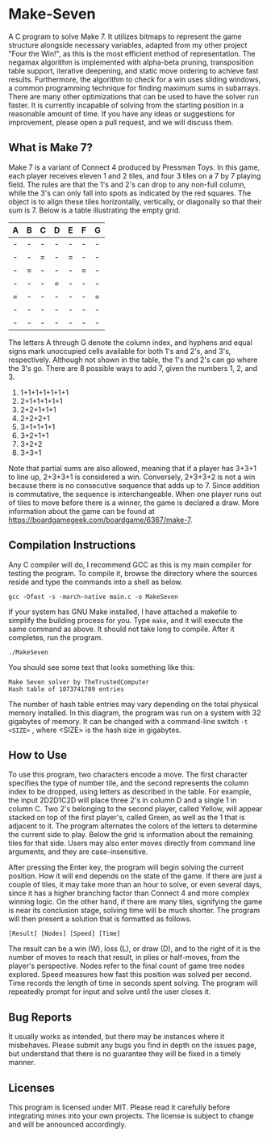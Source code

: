 # Make-Seven
A C program to solve Make 7. It utilizes bitmaps to represent the game structure alongside necessary variables, adapted from my other project "Four the Win!", as this is the most efficient method of representation. The negamax algorithm is implemented with alpha-beta pruning, transposition table support, iterative deepening, and static move ordering to achieve fast results. Furthermore, the algorithm to check for a win uses sliding windows, a common programming technique for finding maximum sums in subarrays. There are many other optimizations that can be used to have the solver run faster. It is currently incapable of solving from the starting position in a reasonable amount of time. If you have any ideas or suggestions for improvement, please open a pull request, and we will discuss them.


## What is Make 7?
Make 7 is a variant of Connect 4 produced by Pressman Toys. In this game, each player receives eleven 1 and 2 tiles, and four 3 tiles on a 7 by 7 playing field. The rules are that the 1's and 2's can drop to any non-full column, while the 3's can only fall into spots as indicated by the red squares. The object is to align these tiles horizontally, vertically, or diagonally so that their sum is 7. Below is a table illustrating the empty grid.

|  A  |  B  |  C  |  D  |  E  |  F  |  G  |
| --- | --- | --- | --- | --- | --- | --- | 
|  -  |  -  |  -  |  -  |  -  |  -  |  -  |
|  -  |  -  |  =  |  -  |  =  |  -  |  -  |
|  -  |  =  |  -  |  -  |  -  |  =  |  -  |
|  -  |  -  |  -  |  =  |  -  |  -  |  -  |
|  =  |  -  |  -  |  -  |  -  |  -  |  =  |
|  -  |  -  |  -  |  -  |  -  |  -  |  -  |
|  -  |  -  |  -  |  -  |  -  |  -  |  -  |

The letters A through G denote the column index, and hyphens and equal signs mark unoccupied cells available for both 1's and 2's, and  3's, respectively. Although not shown in the table, the 1's and 2's can go where the 3's go. There are 8 possible ways to add 7, given the numbers 1, 2, and 3.

1. 1+1+1+1+1+1+1
2. 2+1+1+1+1+1
3. 2+2+1+1+1
4. 2+2+2+1
5. 3+1+1+1+1
6. 3+2+1+1
7. 3+2+2
8. 3+3+1

Note that partial sums are also allowed, meaning that if a player has 3+3+1 to line up, 2+3+3+1 is considered a win. Conversely, 2+3+3+2 is not a win because there is no consecutive sequence that adds up to 7. Since addition is commutative, the sequence is interchangeable. When one player runs out of tiles to move before there is a winner, the game is declared a draw. More information about the game can be found at https://boardgamegeek.com/boardgame/6367/make-7.

## Compilation Instructions
Any C compiler will do, I recommend GCC as this is my main compiler for testing the program. To compile it, browse the directory where the sources reside and type the commands into a shell as below.

```gcc -Ofast -s -march-native main.c -o MakeSeven```

If your system has GNU Make installed, I have attached a makefile to simplify the building process for you. Type ```make```, and it will execute the same command as above. It should not take long to compile. After it completes, run the program.

```./MakeSeven```

You should see some text that looks something like this:

```
Make Seven solver by TheTrustedComputer
Hash table of 1073741789 entries
```

The number of hash table entries may vary depending on the total physical memory installed. In this diagram, the program was run on a system with 32 gigabytes of memory. It can be changed with a command-line switch ```-t <SIZE>``` , where \<SIZE> is the hash size in gigabytes.

## How to Use
To use this program, two characters encode a move. The first character specifies the type of number tile, and the second represents the column index to be dropped, using letters as described in the table. For example, the input 2D2D1C2D will place three 2's in column D and a single 1 in column C. Two 2's belonging to the second player, called Yellow, will appear stacked on top of the first player's, called Green, as well as the 1 that is adjacent to it. The program alternates the colors of the letters to determine the current side to play. Below the grid is information about the remaining tiles for that side. Users may also enter moves directly from command line arguments, and they are case-insensitive.

After pressing the Enter key, the program will begin solving the current position. How it will end depends on the state of the game. If there are just a couple of tiles, it may take more than an hour to solve, or even several days, since it has a higher branching factor than Connect 4 and more complex winning logic. On the other hand, if there are many tiles, signifying the game is near its conclusion stage, solving time will be much shorter. The program will then present a solution that is formatted as follows.

```[Result] [Nodes] [Speed] [Time]```

The result can be a win (W), loss (L), or draw (D), and to the right of it is the number of moves to reach that result, in plies or half-moves, from the player's perspective. Nodes refer to the final count of game tree nodes explored. Speed measures how fast this position was solved per second. Time records the length of time in seconds spent solving. The program will repeatedly prompt for input and solve until the user closes it.

## Bug Reports
It usually works as intended, but there may be instances where it misbehaves. Please submit any bugs you find in depth on the issues page, but understand that there is no guarantee they will be fixed in a timely manner.

## Licenses
This program is licensed under MIT. Please read it carefully before integrating mines into your own projects. The license is subject to change and will be announced accordingly.
